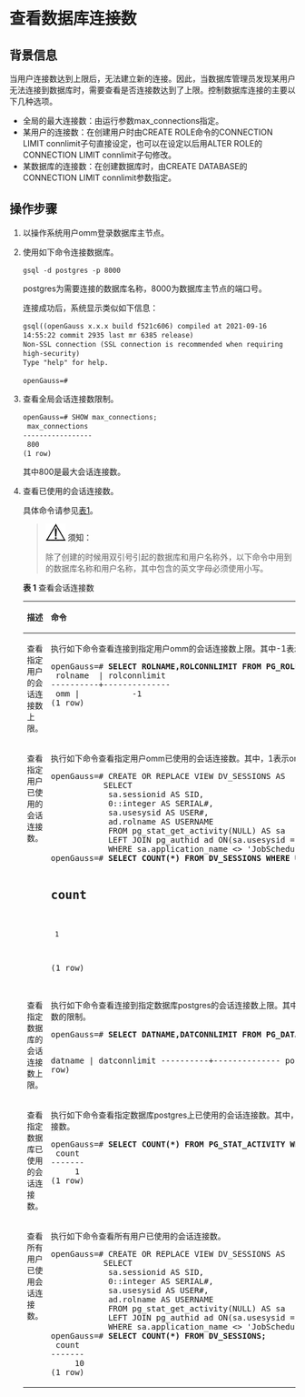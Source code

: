 # 查看数据库连接数<a name="ZH-CN_TOPIC_0289900335"></a>

## 背景信息<a name="zh-cn_topic_0283136582_zh-cn_topic_0237121094_zh-cn_topic_0059779140_s4018f18115b340a780a46830079d366b"></a>

当用户连接数达到上限后，无法建立新的连接。因此，当数据库管理员发现某用户无法连接到数据库时，需要查看是否连接数达到了上限。控制数据库连接的主要以下几种选项。

-   全局的最大连接数：由运行参数max\_connections指定。
-   某用户的连接数：在创建用户时由CREATE ROLE命令的CONNECTION LIMIT connlimit子句直接设定，也可以在设定以后用ALTER ROLE的CONNECTION LIMIT connlimit子句修改。
-   某数据库的连接数：在创建数据库时，由CREATE DATABASE的CONNECTION LIMIT connlimit参数指定。

## 操作步骤<a name="zh-cn_topic_0283136582_zh-cn_topic_0237121094_zh-cn_topic_0059779140_sde106f089f2c443e869945d573576c09"></a>

1.  以操作系统用户omm登录数据库主节点。
2.  使用如下命令连接数据库。

    ```
    gsql -d postgres -p 8000
    ```

    postgres为需要连接的数据库名称，8000为数据库主节点的端口号。

    连接成功后，系统显示类似如下信息：

    ```
    gsql((openGauss x.x.x build f521c606) compiled at 2021-09-16 14:55:22 commit 2935 last mr 6385 release)
    Non-SSL connection (SSL connection is recommended when requiring high-security)
    Type "help" for help.
    
    openGauss=# 
    ```

3.  查看全局会话连接数限制。

    ```
    openGauss=# SHOW max_connections;
     max_connections
    -----------------
     800
    (1 row)
    ```

    其中800是最大会话连接数。

4.  查看已使用的会话连接数。

    具体命令请参见[表1](#zh-cn_topic_0283136582_zh-cn_topic_0237121094_zh-cn_topic_0059779140_t608a1965463e41f1b6eacd02f97a65ba)。

    >![](public_sys-resources/icon-notice.gif) **须知：** 
    >
    >除了创建的时候用双引号引起的数据库和用户名称外，以下命令中用到的数据库名称和用户名称，其中包含的英文字母必须使用小写。

    **表 1**  查看会话连接数

    <a name="zh-cn_topic_0283136582_zh-cn_topic_0237121094_zh-cn_topic_0059779140_t608a1965463e41f1b6eacd02f97a65ba"></a>
    <table><thead align="left"><tr id="zh-cn_topic_0283136582_zh-cn_topic_0237121094_zh-cn_topic_0059779140_re474d5b541b5498f9baca663bf6224bc"><th class="cellrowborder" valign="top" width="31.41%" id="mcps1.2.3.1.1"><p id="zh-cn_topic_0283136582_zh-cn_topic_0237121094_zh-cn_topic_0059779140_a51fddb8e27ca459db31fec04adab6d09"><a name="zh-cn_topic_0283136582_zh-cn_topic_0237121094_zh-cn_topic_0059779140_a51fddb8e27ca459db31fec04adab6d09"></a><a name="zh-cn_topic_0283136582_zh-cn_topic_0237121094_zh-cn_topic_0059779140_a51fddb8e27ca459db31fec04adab6d09"></a>描述</p>
    </th>
    <th class="cellrowborder" valign="top" width="68.58999999999999%" id="mcps1.2.3.1.2"><p id="zh-cn_topic_0283136582_zh-cn_topic_0237121094_zh-cn_topic_0059779140_aaae4952762a546beb00acadfa603c4e5"><a name="zh-cn_topic_0283136582_zh-cn_topic_0237121094_zh-cn_topic_0059779140_aaae4952762a546beb00acadfa603c4e5"></a><a name="zh-cn_topic_0283136582_zh-cn_topic_0237121094_zh-cn_topic_0059779140_aaae4952762a546beb00acadfa603c4e5"></a>命令</p>
    </th>
    </tr>
    </thead>
    <tbody><tr id="zh-cn_topic_0283136582_zh-cn_topic_0237121094_zh-cn_topic_0059779140_r666cbec5558e439fb7c632c0d4865967"><td class="cellrowborder" valign="top" width="31.41%" headers="mcps1.2.3.1.1 "><p id="zh-cn_topic_0283136582_zh-cn_topic_0237121094_zh-cn_topic_0059779140_a4ab36a3be5444a29a747e5d7262549ba"><a name="zh-cn_topic_0283136582_zh-cn_topic_0237121094_zh-cn_topic_0059779140_a4ab36a3be5444a29a747e5d7262549ba"></a><a name="zh-cn_topic_0283136582_zh-cn_topic_0237121094_zh-cn_topic_0059779140_a4ab36a3be5444a29a747e5d7262549ba"></a>查看指定用户的会话连接数上限。</p>
    </td>
    <td class="cellrowborder" valign="top" width="68.58999999999999%" headers="mcps1.2.3.1.2 "><p id="zh-cn_topic_0283136582_zh-cn_topic_0237121094_zh-cn_topic_0059779140_abe47459aff854610bda6e3585c4cbe7d"><a name="zh-cn_topic_0283136582_zh-cn_topic_0237121094_zh-cn_topic_0059779140_abe47459aff854610bda6e3585c4cbe7d"></a><a name="zh-cn_topic_0283136582_zh-cn_topic_0237121094_zh-cn_topic_0059779140_abe47459aff854610bda6e3585c4cbe7d"></a>执行如下命令查看连接到指定用户<span id="zh-cn_topic_0283136582_zh-cn_topic_0237121094_text53674635013"><a name="zh-cn_topic_0283136582_zh-cn_topic_0237121094_text53674635013"></a><a name="zh-cn_topic_0283136582_zh-cn_topic_0237121094_text53674635013"></a>omm</span>的会话连接数上限。其中-1表示没有对用户<span id="zh-cn_topic_0283136582_zh-cn_topic_0237121094_text2275122085016"><a name="zh-cn_topic_0283136582_zh-cn_topic_0237121094_text2275122085016"></a><a name="zh-cn_topic_0283136582_zh-cn_topic_0237121094_text2275122085016"></a>omm</span>设置连接数的限制。</p>
    <a name="zh-cn_topic_0283136582_zh-cn_topic_0237121094_zh-cn_topic_0059779140_s6ef5ec790c7642d7809c2b134f4f64c9"></a><a name="zh-cn_topic_0283136582_zh-cn_topic_0237121094_zh-cn_topic_0059779140_s6ef5ec790c7642d7809c2b134f4f64c9"></a><pre class="screen" codetype="Sql" id="zh-cn_topic_0283136582_zh-cn_topic_0237121094_zh-cn_topic_0059779140_s6ef5ec790c7642d7809c2b134f4f64c9">openGauss=#<strong id="b334612613401"><a name="b334612613401"></a><a name="b334612613401"></a> SELECT ROLNAME,ROLCONNLIMIT FROM PG_ROLES WHERE ROLNAME='</strong><span id="zh-cn_topic_0283136582_zh-cn_topic_0237121094_text62961221155016"><a name="zh-cn_topic_0283136582_zh-cn_topic_0237121094_text62961221155016"></a><a name="zh-cn_topic_0283136582_zh-cn_topic_0237121094_text62961221155016"></a>omm</span><strong id="zh-cn_topic_0283136582_zh-cn_topic_0237121094_zh-cn_topic_0059779140_a44debaef80d74b9ca411688bacdda8a4"><a name="zh-cn_topic_0283136582_zh-cn_topic_0237121094_zh-cn_topic_0059779140_a44debaef80d74b9ca411688bacdda8a4"></a><a name="zh-cn_topic_0283136582_zh-cn_topic_0237121094_zh-cn_topic_0059779140_a44debaef80d74b9ca411688bacdda8a4"></a>';</strong>
     rolname  | rolconnlimit
    ----------+--------------
     <span id="zh-cn_topic_0283136582_zh-cn_topic_0237121094_text16246192217504"><a name="zh-cn_topic_0283136582_zh-cn_topic_0237121094_text16246192217504"></a><a name="zh-cn_topic_0283136582_zh-cn_topic_0237121094_text16246192217504"></a>omm</span> |           -1
    (1 row)</pre>
    </td>
    </tr>
    <tr id="zh-cn_topic_0283136582_zh-cn_topic_0237121094_zh-cn_topic_0059779140_r230b2daf81fe46bf8bc72433c5f7a173"><td class="cellrowborder" valign="top" width="31.41%" headers="mcps1.2.3.1.1 "><p id="zh-cn_topic_0283136582_zh-cn_topic_0237121094_zh-cn_topic_0059779140_abc49477247444d32b4bfe5b601dd801e"><a name="zh-cn_topic_0283136582_zh-cn_topic_0237121094_zh-cn_topic_0059779140_abc49477247444d32b4bfe5b601dd801e"></a><a name="zh-cn_topic_0283136582_zh-cn_topic_0237121094_zh-cn_topic_0059779140_abc49477247444d32b4bfe5b601dd801e"></a>查看指定用户已使用的会话连接数。</p>
    </td>
    <td class="cellrowborder" valign="top" width="68.58999999999999%" headers="mcps1.2.3.1.2 "><p id="zh-cn_topic_0283136582_zh-cn_topic_0237121094_zh-cn_topic_0059779140_afbdde8607a9241d1854e840c0c562471"><a name="zh-cn_topic_0283136582_zh-cn_topic_0237121094_zh-cn_topic_0059779140_afbdde8607a9241d1854e840c0c562471"></a><a name="zh-cn_topic_0283136582_zh-cn_topic_0237121094_zh-cn_topic_0059779140_afbdde8607a9241d1854e840c0c562471"></a>执行如下命令查看指定用户<span id="zh-cn_topic_0283136582_zh-cn_topic_0237121094_text2279192513507"><a name="zh-cn_topic_0283136582_zh-cn_topic_0237121094_text2279192513507"></a><a name="zh-cn_topic_0283136582_zh-cn_topic_0237121094_text2279192513507"></a>omm</span>已使用的会话连接数。其中，1表示<span id="zh-cn_topic_0283136582_zh-cn_topic_0237121094_text14366152617508"><a name="zh-cn_topic_0283136582_zh-cn_topic_0237121094_text14366152617508"></a><a name="zh-cn_topic_0283136582_zh-cn_topic_0237121094_text14366152617508"></a>omm</span>已使用的会话连接数。</p>
    <a name="zh-cn_topic_0283136582_zh-cn_topic_0237121094_zh-cn_topic_0059779140_s8936424e3adf420bb9db8cfc23d6f677"></a><a name="zh-cn_topic_0283136582_zh-cn_topic_0237121094_zh-cn_topic_0059779140_s8936424e3adf420bb9db8cfc23d6f677"></a><pre class="screen" codetype="Sql" id="zh-cn_topic_0283136582_zh-cn_topic_0237121094_zh-cn_topic_0059779140_s8936424e3adf420bb9db8cfc23d6f677">openGauss=# CREATE OR REPLACE VIEW DV_SESSIONS AS
    	       SELECT
    		    sa.sessionid AS SID,
    		    0::integer AS SERIAL#,
    		    sa.usesysid AS USER#,
    		    ad.rolname AS USERNAME
    	        FROM pg_stat_get_activity(NULL) AS sa
    	        LEFT JOIN pg_authid ad ON(sa.usesysid = ad.oid)
    	        WHERE sa.application_name &lt;&gt; 'JobSchedul
    openGauss=# <strong id="zh-cn_topic_0283136582_zh-cn_topic_0237121094_zh-cn_topic_0059779140_ab300884670ad42e1ad494b667e32f973"><a name="zh-cn_topic_0283136582_zh-cn_topic_0237121094_zh-cn_topic_0059779140_ab300884670ad42e1ad494b667e32f973"></a><a name="zh-cn_topic_0283136582_zh-cn_topic_0237121094_zh-cn_topic_0059779140_ab300884670ad42e1ad494b667e32f973"></a>SELECT COUNT(*) FROM DV_SESSIONS WHERE USERNAME='</strong><span id="zh-cn_topic_0283136582_zh-cn_topic_0237121094_text9326192718507"><a name="zh-cn_topic_0283136582_zh-cn_topic_0237121094_text9326192718507"></a><a name="zh-cn_topic_0283136582_zh-cn_topic_0237121094_text9326192718507"></a>omm</span><strong id="zh-cn_topic_0283136582_zh-cn_topic_0237121094_zh-cn_topic_0059779140_a4b74e7a62ebe4040b9c5ffc46f50ec2b"><a name="zh-cn_topic_0283136582_zh-cn_topic_0237121094_zh-cn_topic_0059779140_a4b74e7a62ebe4040b9c5ffc46f50ec2b"></a><a name="zh-cn_topic_0283136582_zh-cn_topic_0237121094_zh-cn_topic_0059779140_a4b74e7a62ebe4040b9c5ffc46f50ec2b"></a>';</strong>
    
     count
    -------
         1
    (1 row)</pre>
    </td>
    </tr>
    <tr id="zh-cn_topic_0283136582_zh-cn_topic_0237121094_zh-cn_topic_0059779140_r104cdfb6ed214094a0590e585e5b2e85"><td class="cellrowborder" valign="top" width="31.41%" headers="mcps1.2.3.1.1 "><p id="zh-cn_topic_0283136582_zh-cn_topic_0237121094_zh-cn_topic_0059779140_a8409874270f64e5daffdcdec25803217"><a name="zh-cn_topic_0283136582_zh-cn_topic_0237121094_zh-cn_topic_0059779140_a8409874270f64e5daffdcdec25803217"></a><a name="zh-cn_topic_0283136582_zh-cn_topic_0237121094_zh-cn_topic_0059779140_a8409874270f64e5daffdcdec25803217"></a>查看指定数据库的会话连接数上限。</p>
    </td>
    <td class="cellrowborder" valign="top" width="68.58999999999999%" headers="mcps1.2.3.1.2 "><p id="zh-cn_topic_0283136582_zh-cn_topic_0237121094_zh-cn_topic_0059779140_aba7c110edf6241cbafeb5ca894c89607"><a name="zh-cn_topic_0283136582_zh-cn_topic_0237121094_zh-cn_topic_0059779140_aba7c110edf6241cbafeb5ca894c89607"></a><a name="zh-cn_topic_0283136582_zh-cn_topic_0237121094_zh-cn_topic_0059779140_aba7c110edf6241cbafeb5ca894c89607"></a>执行如下命令查看连接到指定数据库postgres的会话连接数上限。其中-1表示没有对数据库postgres设置连接数的限制。</p>
    <a name="zh-cn_topic_0283136582_zh-cn_topic_0237121094_zh-cn_topic_0059779140_s43be919558d045a689ac74d52a7560e4"></a><a name="zh-cn_topic_0283136582_zh-cn_topic_0237121094_zh-cn_topic_0059779140_s43be919558d045a689ac74d52a7560e4"></a><pre class="screen" codetype="Sql" id="zh-cn_topic_0283136582_zh-cn_topic_0237121094_zh-cn_topic_0059779140_s43be919558d045a689ac74d52a7560e4">openGauss=#<strong id="b19476120134212"><a name="b19476120134212"></a><a name="b19476120134212"></a> SELECT DATNAME,DATCONNLIMIT FROM PG_DATABASE WHERE DATNAME='postgres';</strong>
    
     datname  | datconnlimit
    ----------+--------------
     postgres |           -1
    (1 row)</pre>
    </td>
    </tr>
    <tr id="zh-cn_topic_0283136582_zh-cn_topic_0237121094_zh-cn_topic_0059779140_rcb1ea716375e46b8bd4da4deea8c96bf"><td class="cellrowborder" valign="top" width="31.41%" headers="mcps1.2.3.1.1 "><p id="zh-cn_topic_0283136582_zh-cn_topic_0237121094_zh-cn_topic_0059779140_af26907151de64eaeb8caa1eec6bdbd87"><a name="zh-cn_topic_0283136582_zh-cn_topic_0237121094_zh-cn_topic_0059779140_af26907151de64eaeb8caa1eec6bdbd87"></a><a name="zh-cn_topic_0283136582_zh-cn_topic_0237121094_zh-cn_topic_0059779140_af26907151de64eaeb8caa1eec6bdbd87"></a>查看指定数据库已使用的会话连接数。</p>
    </td>
    <td class="cellrowborder" valign="top" width="68.58999999999999%" headers="mcps1.2.3.1.2 "><p id="zh-cn_topic_0283136582_zh-cn_topic_0237121094_zh-cn_topic_0059779140_aeab8618dcc114d1ea2f1ed255f200bf7"><a name="zh-cn_topic_0283136582_zh-cn_topic_0237121094_zh-cn_topic_0059779140_aeab8618dcc114d1ea2f1ed255f200bf7"></a><a name="zh-cn_topic_0283136582_zh-cn_topic_0237121094_zh-cn_topic_0059779140_aeab8618dcc114d1ea2f1ed255f200bf7"></a>执行如下命令查看指定数据库postgres上已使用的会话连接数。其中，1表示数据库postgres上已使用的会话连接数。</p>
    <a name="zh-cn_topic_0283136582_zh-cn_topic_0237121094_zh-cn_topic_0059779140_s98d199bf39a949ad9e38a71d0b20488f"></a><a name="zh-cn_topic_0283136582_zh-cn_topic_0237121094_zh-cn_topic_0059779140_s98d199bf39a949ad9e38a71d0b20488f"></a><pre class="screen" codetype="Sql" id="zh-cn_topic_0283136582_zh-cn_topic_0237121094_zh-cn_topic_0059779140_s98d199bf39a949ad9e38a71d0b20488f">openGauss=#<strong id="b1430521617428"><a name="b1430521617428"></a><a name="b1430521617428"></a> SELECT COUNT(*) FROM PG_STAT_ACTIVITY WHERE DATNAME='postgres';</strong>
     count 
    -------
         1
    (1 row)</pre>
    </td>
    </tr>
    <tr id="zh-cn_topic_0283136582_zh-cn_topic_0237121094_zh-cn_topic_0059779140_redc0724fa85d4625a03722251374b298"><td class="cellrowborder" valign="top" width="31.41%" headers="mcps1.2.3.1.1 "><p id="zh-cn_topic_0283136582_zh-cn_topic_0237121094_zh-cn_topic_0059779140_aa93c2fc05f144d1f9e56abe24040701c"><a name="zh-cn_topic_0283136582_zh-cn_topic_0237121094_zh-cn_topic_0059779140_aa93c2fc05f144d1f9e56abe24040701c"></a><a name="zh-cn_topic_0283136582_zh-cn_topic_0237121094_zh-cn_topic_0059779140_aa93c2fc05f144d1f9e56abe24040701c"></a>查看所有用户已使用会话连接数。</p>
    </td>
    <td class="cellrowborder" valign="top" width="68.58999999999999%" headers="mcps1.2.3.1.2 "><p id="zh-cn_topic_0283136582_zh-cn_topic_0237121094_zh-cn_topic_0059779140_a895ff9baf5744bc8b2ce933084c3388f"><a name="zh-cn_topic_0283136582_zh-cn_topic_0237121094_zh-cn_topic_0059779140_a895ff9baf5744bc8b2ce933084c3388f"></a><a name="zh-cn_topic_0283136582_zh-cn_topic_0237121094_zh-cn_topic_0059779140_a895ff9baf5744bc8b2ce933084c3388f"></a>执行如下命令查看所有用户已使用的会话连接数。</p>
    <a name="zh-cn_topic_0283136582_zh-cn_topic_0237121094_zh-cn_topic_0059779140_sbf751537822546bbbc3bbd9c1b3e50b1"></a><a name="zh-cn_topic_0283136582_zh-cn_topic_0237121094_zh-cn_topic_0059779140_sbf751537822546bbbc3bbd9c1b3e50b1"></a><pre class="screen" codetype="Sql" id="zh-cn_topic_0283136582_zh-cn_topic_0237121094_zh-cn_topic_0059779140_sbf751537822546bbbc3bbd9c1b3e50b1">openGauss=# CREATE OR REPLACE VIEW DV_SESSIONS AS
    	       SELECT
    		    sa.sessionid AS SID,
    		    0::integer AS SERIAL#,
    		    sa.usesysid AS USER#,
    		    ad.rolname AS USERNAME
    	        FROM pg_stat_get_activity(NULL) AS sa
    	        LEFT JOIN pg_authid ad ON(sa.usesysid = ad.oid)
    	        WHERE sa.application_name &lt;&gt; 'JobSchedul
    openGauss=# <strong id="zh-cn_topic_0283136582_zh-cn_topic_0237121094_zh-cn_topic_0059779140_a6f7981f036c346dca1744ecf7e258a37"><a name="zh-cn_topic_0283136582_zh-cn_topic_0237121094_zh-cn_topic_0059779140_a6f7981f036c346dca1744ecf7e258a37"></a><a name="zh-cn_topic_0283136582_zh-cn_topic_0237121094_zh-cn_topic_0059779140_a6f7981f036c346dca1744ecf7e258a37"></a>SELECT COUNT(*) FROM DV_SESSIONS;</strong>
     count
    -------
         10
    (1 row)</pre>
    </td>
    </tr>
    </tbody>
    </table>


